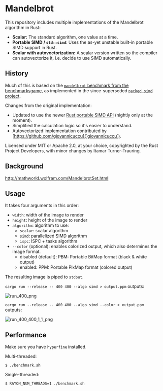 # Mandelbrot

This repository includes multiple implementations of the Mandelbrot algorithm in Rust:

* **Scalar:** The standard algorithm, one value at a time.
* **Portable SIMD / `std::simd`**: Uses the as-yet unstable built-in portable SIMD support in Rust.
* **Scalar with autovectorization:** A scalar version written so the compiler can autovectorize it, i.e. decide to use SIMD automatically.

## History

Much of this is based on the [`mandelbrot` benchmark from the benchmarksgame][bg], as implemented in the since-superseded [`packed_simd` project](https://github.com/rust-lang/packed_simd/tree/master/examples/mandelbrot).

Changes from the original implementation:

* Updated to use the newer [Rust portable SIMD API](https://doc.rust-lang.org/std/simd/index.html) (nightly only at the moment).
* Simplified the calculation logic so it's easier to understand.
* Autovectorized implementation contributed by [https://github.com/giovannicuccu](`giovannicuccu`).

Licensed under MIT or Apache 2.0, at your choice, copyrighted by the Rust Project Developers, with minor changes by Itamar Turner-Trauring.

## Background

http://mathworld.wolfram.com/MandelbrotSet.html

## Usage

It takes four arguments in this order:

* `width`: width of the image to render
* `height`: height of the image to render
* `algorithm`: algorithm to use:
  * `scalar`: scalar algorithm
  * `simd`: parallelized SIMD algorithm
  * `ispc`: ISPC + tasks algorithm
* `--color` (optional): enables colorized output, which also determines the image format.
  * disabled (default): PBM: Portable BitMap format (black & white output)
  * enabled: PPM: Portable PixMap format (colored output)

The resulting image is piped to `stdout`.

`cargo run --release -- 400 400 --algo simd > output.ppm` outputs:

![run_400_png](https://user-images.githubusercontent.com/904614/43190942-72bdb834-8ffa-11e8-9dcf-a9a9632ae907.png)

`cargo run --release -- 400 400 --algo simd --color > output.ppm` outputs:

![run_400_400_1_1_png](https://user-images.githubusercontent.com/904614/43190948-759969a4-8ffa-11e8-81a9-35e5baef3e86.png)

## Performance

Make sure you have `hyperfine` installed.

Multi-threaded:
```
$ ./benchmark.sh
```

Single-threaded:

```
$ RAYON_NUM_THREADS=1 ./benchmark.sh
```

[bg]: https://benchmarksgame-team.pages.debian.net/benchmarksgame/description/mandelbrot.html#mandelbrot
